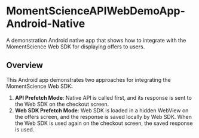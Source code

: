 # MomentScienceAPIWebDemoApp-Android-Native

A demonstration Android native app that shows how to integrate with the MomentScience Web SDK for displaying offers to users.

## Overview

This Android app demonstrates two approaches for integrating the MomentScience Web SDK:

1. **API Prefetch Mode**: Native API is called first, and its response is sent to the Web SDK on the checkout screen.
2. **Web SDK Prefetch Mode**: Web SDK is loaded in a hidden WebView on the offers screen, and the response is saved locally by Web SDK. When the Web SDK is used again on the checkout screen, the saved response is used.
